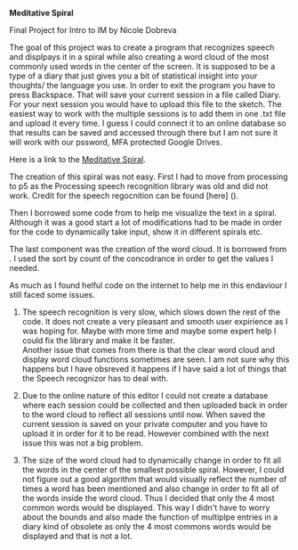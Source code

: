 **Meditative Spiral**

Final Project for Intro to IM by Nicole Dobreva

The goal of this project was to create a program that recognizes speech and displpays it in a spiral while also 
creating a word cloud of the most commonly used words in the center of the screen. It is supposed to be a type of a diary that just gives you a bit of statistical 
insight into your thoughts/ the language you use. 
In order to exit the program you have to press Backspace. That will save your current session in a file called Diary. For your next session you would have to upload this file to the sketch. 
The easiest way to work with the multiple sessions is to add them in one .txt file and upload it every time. 
I guess I could connect it to an online database so that results can be saved and accessed through there but I am not sure it will work with our pssword, MFA protected Google Drives. 

Here is a link to the [Meditative Spiral]().

The creation of this spiral was not easy. First I had to move from processing to p5 as the Processing speech recognition library was old and did not work. 
Credit for the speech regocnition can be found [here] ().

Then I borrowed some code from []() to help me visualize the text in a spiral. Although it was a good start a lot of modifications had to be made in order for the code to dynamically take input, show it in different spirals etc. 

The last component was the creation of the word cloud. It is borrowed from [](). I used the sort by count of the concodrance in order to get the values I needed. 

As much as I found helful code on the internet to help me in this endaviour I still faced some issues. 

1. The speech recognition is very slow, which slows down the rest of the code. It does not create a very pleasant and smooth user expirience as I was hoping for. 
Maybe with more time and maybe some expert help I could fix the library and make it be faster.  
Another issue that comes from there is that the clear word cloud and display word cloud functions sometimes are seen. I am not sure why this happens but I have obsreved it happens if I have said a lot of things that the Speech recognizor has to deal with.

2. Due to the online nature of this editor I could not create a database where each session could be collected and then uploaded back in order to the word cloud to reflect all sessions until now.
When saved the current session is saved on your private computer and you have to upload it in order for it to be read.
However combined with the next issue this was not a big problem. 

3. The size of the word cloud had to dynamically change in order to fit all the words in the center of the smallest possible spiral. However, I could not figure out a good algorithm that would visually reflect the number of times a word has been mentioned and also change in order to fit all of the words inside the word cloud. Thus I decided that only the 4 most common words would be displayed. This way I didn't have to worry about the bounds and also made the function of multiplpe entries in a diary kind of obsolete as only the 4 most commons words would be displayed and that is not a lot. 

